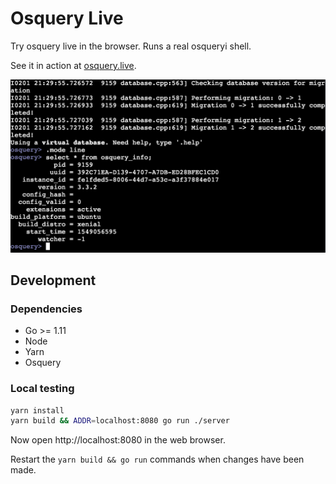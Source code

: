 # Osquery Live

Try osquery live in the browser. Runs a real osqueryi shell.

See it in action at [osquery.live](https://osquery.live).

![Screenshot of Osquery Live](./public/screenshot.png)

## Development

### Dependencies

- Go >= 1.11
- Node
- Yarn
- Osquery

### Local testing

```bash
yarn install
yarn build && ADDR=localhost:8080 go run ./server
```

Now open http://localhost:8080 in the web browser.

Restart the `yarn build && go run` commands when changes have been made.

